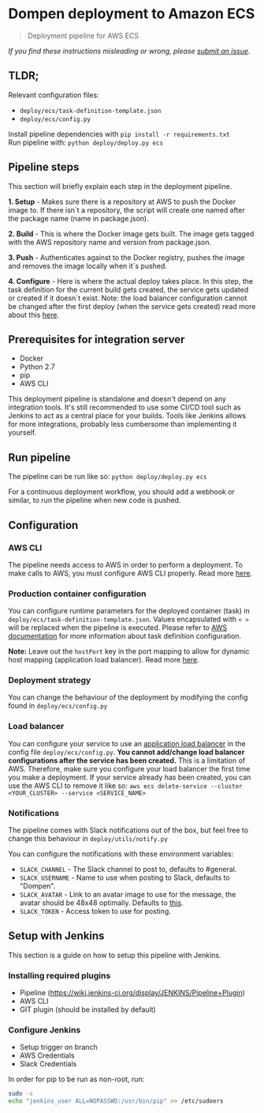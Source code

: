 # Dompen deployment to Amazon ECS
> Deployment pipeline for AWS ECS

*If you find these instructions misleading or wrong, please
[submit an issue](https://github.com/zappen999/dompen/issues/new).*

## TLDR;
Relevant configuration files:
- `deploy/ecs/task-definition-template.json`
- `deploy/ecs/config.py`

Install pipeline dependencies with `pip install -r requirements.txt`<br>
Run pipeline with: `python deploy/deploy.py ecs`

## Pipeline steps
This section will briefly explain each step in the deployment pipeline.

**1. Setup** - Makes sure there is a repository at AWS to push the Docker image
to. If there isn´t a repository, the script will create one named after the
package name (name in package.json).

**2. Build** - This is where the Docker image gets built. The image gets tagged
with the AWS repository name and version from package.json.

**3. Push** - Authenticates against to the Docker registry, pushes the image
and removes the image locally when it´s pushed.

**4. Configure** - Here is where the actual deploy takes place. In this step,
the task definition for the current build gets created, the service gets
updated or created if it doesn´t exist. Note: the load balancer configuration
cannot be changed after the first deploy (when the service gets created) read
more about this [here](#load-balancer).

## Prerequisites for integration server
* Docker
* Python 2.7
* pip
* AWS CLI

This deployment pipeline is standalone and doesn't depend on any integration
tools. It's still recommended to use some CI/CD tool such as Jenkins to act as a
central place for your builds. Tools like Jenkins allows for more integrations,
probably less cumbersome than implementing it yourself.

## Run pipeline
The pipeline can be run like so: `python deploy/deploy.py ecs`

For a continuous deployment workflow, you should add a webhook or similar, to
run the pipeline when new code is pushed.

## Configuration
### AWS CLI
The pipeline needs access to AWS in order to perform a deployment. To make calls
to AWS, you must configure AWS CLI properly. Read more
[here](http://docs.aws.amazon.com/cli/latest/topic/config-vars.html).

### Production container configuration
You can configure runtime parameters for the deployed container (task) in
`deploy/ecs/task-definition-template.json`. Values encapsulated with `< >` will
be replaced when the pipeline is executed. Please refer to
[AWS documentation](http://docs.aws.amazon.com/AmazonECS/latest/developerguide/task_definition_parameters.html)
for more information about task definition configuration.

**Note:** Leave out the `hostPort` key in the port mapping to allow for
dynamic host mapping (application load balancer). Read more
[here](http://docs.aws.amazon.com/AmazonECS/latest/APIReference/API_PortMapping.html).

### Deployment strategy
You can change the behaviour of the deployment by modifying the config found in
`deploy/ecs/config.py`

### Load balancer
You can configure your service to use an
[application load balancer](https://aws.amazon.com/blogs/aws/new-aws-application-load-balancer/)
in the config file `deploy/ecs/config.py`. **You cannot add/change load balancer
configurations after the service has been created.** This is a limitation of
AWS. Therefore, make sure you configure your load balancer the first
time you make a deployment. If your service already has been created, you can
use the AWS CLI to remove it like so:
`aws ecs delete-service --cluster <YOUR_CLUSTER> --service <SERVICE_NAME>`

### Notifications
The pipeline comes with Slack notifications out of the box, but feel free to
change this behaviour in `deploy/utils/notify.py`

You can configure the notifications with these environment variables:

- `SLACK_CHANNEL` - The Slack channel to post to, defaults to #general.
- `SLACK_USERNAME` - Name to use when posting to Slack, defaults to "Dompen".
- `SLACK_AVATAR` - Link to an avatar image to use for the message, the avatar
should be 48x48 optimally. Defaults to [this](http://i.imgur.com/Hl2mu1Q.jpg).
- `SLACK_TOKEN` - Access token to use for posting.

## Setup with Jenkins
This section is a guide on how to setup this pipeline with Jenkins.

### Installing required plugins
* Pipeline (https://wiki.jenkins-ci.org/display/JENKINS/Pipeline+Plugin)
* AWS CLI
* GIT plugin (should be installed by default)

### Configure Jenkins
* Setup trigger on branch
* AWS Credentials
* Slack Credentials

In order for pip to be run as non-root, run:
```sh
sudo -s
echo "jenkins_user ALL=NOPASSWD:/usr/bin/pip" >> /etc/sudoers
```

